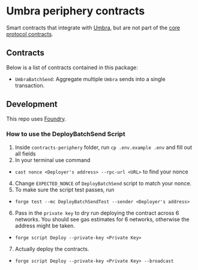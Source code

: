 # Umbra periphery contracts

Smart contracts that integrate with [Umbra](../README.md), but are not part of the [core protocol contracts](../contracts-core/).

## Contracts

Below is a list of contracts contained in this package:

- `UmbraBatchSend`: Aggregate multiple `Umbra` sends into a single transaction.

## Development

This repo uses [Foundry](https://github.com/gakonst/foundry).

### How to use the DeployBatchSend Script

1. Inside `contracts-periphery` folder, run `cp .env.example .env` and fill out all fields
2. In your terminal use command

- `cast nonce <Deployer's address> --rpc-url <URL>` to find your nonce

4. Change `EXPECTED_NONCE` of `DeployBatchSend` script to match your nonce.
5. To make sure the script test passes, run

- `forge test --mc DeployBatchSendTest --sender <Deployer's address>`

6. Pass in the `private key` to dry run deploying the contract across 6 networks. You should see gas estimates for 6 networks, otherwise the address might be taken.

- `forge script Deploy --private-key <Private Key> `

7. Actually deploy the contracts.

- `forge script Deploy --private-key <Private Key> --broadcast`
